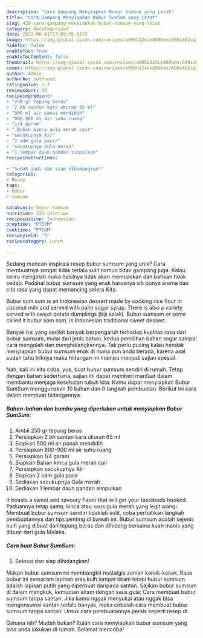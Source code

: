 ```yaml
---
description: "Cara Gampang Menyiapkan Bubur SumSum yang Lezat"
title: "Cara Gampang Menyiapkan Bubur SumSum yang Lezat"
slug: 439-cara-gampang-menyiapkan-bubur-sumsum-yang-lezat
category: Uncategorized
date: 2022-06-01T13:05:35.517Z
image: https://img-global.cpcdn.com/recipes/a095b124ce8895ee/680x482cq70/bubur-sumsum-foto-resep-utama.jpg
hideToc: false
enableToc: true
enableTocContent: false
thumbnail: https://img-global.cpcdn.com/recipes/a095b124ce8895ee/680x482cq70/bubur-sumsum-foto-resep-utama.jpg
cover: https://img-global.cpcdn.com/recipes/a095b124ce8895ee/680x482cq70/bubur-sumsum-foto-resep-utama.jpg
author: Admin
authorAv: notfound
ratingvalue: 3.7
reviewcount: 20
recipeingredient:
- "250 gr tepung beras"
- "2 bh santan kara ukuran 65 ml"
- "500 ml air panas mendidih"
- "800-900 ml air suhu ruang"
- "1/4 garam"
- " Bahan kinca gula merah cair"
- "secukupnya Air"
- "2 sdm gula pasir"
- "secukupnya Gula merah"
- "1 lembar daun pandan simpulkan"
recipeinstructions:

- "Sudah jadi dan siap dihidangkan!"
categories:
- Resep
tags:
- bubur
- sumsum

katakunci: bubur sumsum 
nutrition: 233 calories
recipecuisine: Indonesian
preptime: "PT37M"
cooktime: "PT60M"
recipeyield: "3"
recipecategory: Lunch

---
```





Sedang mencari inspirasi resep bubur sumsum yang unik? Cara membuatnya sangat tidak terlalu sulit namun tidak gampang juga. Kalau keliru mengolah maka hasilnya tidak akan memuaskan dan bahkan tidak sedap. Padahal bubur sumsum yang enak harusnya sih punya aroma dan cita rasa yang dapat memancing selera Kita.





Bubur sum sum is an Indonesian dessert made by cooking rice flour in coconut milk and served with palm sugar syrup. There is also a variety served with sweet potato dumplings (biji salak). Bubur sumsum or some called it bubur som som, is Indonesian traditional sweet dessert.

Banyak hal yang sedikit banyak berpengaruh terhadap kualitas rasa dari bubur sumsum, mulai dari jenis bahan, kedua pemilihan bahan segar sampai cara mengolah dan menghidangkannya. Tak perlu pusing kalau hendak menyiapkan bubur sumsum enak di mana pun anda berada, karena asal sudah tahu triknya maka hidangan ini mampu menjadi sajian spesial.






Nah, kali ini kita coba, yuk, buat bubur sumsum sendiri di rumah. Tetap dengan bahan sederhana, sajian ini dapat memberi manfaat dalam membantu menjaga kesehatan tubuh kita. Kamu dapat menyiapkan Bubur SumSum menggunakan 10 bahan dan 0 langkah pembuatan. Berikut ini cara dalam membuat hidangannya.

<!--inarticleads1-->

##### Bahan-bahan dan bumbu yang diperlukan untuk menyiapkan Bubur SumSum:

1. Ambil 250 gr tepung beras
1. Persiapkan 2 bh santan kara ukuran 65 ml
1. Siapkan 500 ml air panas mendidih
1. Persiapkan 800-900 ml air suhu ruang
1. Persiapkan 1/4 garam
1. Siapkan  Bahan kinca gula merah cair
1. Persiapkan secukupnya Air
1. Siapkan 2 sdm gula pasir
1. Sediakan secukupnya Gula merah
1. Sediakan 1 lembar daun pandan simpulkan


It boasts a sweet and savoury flavor that will get your tastebuds hooked. Paduannya tetap sama, kinca atau saus gula merah yang legit wangi. Membuat bubur sumsum sendiri tidaklah sulit, coba perhatikan langkah pembuatannya dan tips penting di bawah ini. Bubur sumsum adalah sejenis kuih yang dibuat dari tepung beras dan dihidang bersama kuah manis yang dibuat dari gula Melaka. 

<!--inarticleads2-->

##### Cara buat Bubur SumSum:


1. Selesai dan siap dihidangkan!

Makan bubur sumsum ini membangkit nostalgia zaman kanak-kanak. Rasa bubur ini semacam lapisan aras kuih lompat tikam tetapi bubur sumsum adalah lapisan putih yang diperbuat daripada santan. Sajikan bubur sumsum di dalam mangkuk, kemudian siram dengan saus gula; Cara membuat bubur sumsum tanpa santan. Jika kamu nggak menyukai atau nggak bisa mengonsumsi santan terlalu banyak, maka cobalah cara membuat bubur sumsum tanpa santan. Untuk cara pembuatannya persis seperti resep di. 

Gimana nih? Mudah bukan? Itulah cara menyiapkan bubur sumsum yang bisa anda lakukan di rumah. Selamat mencoba!
